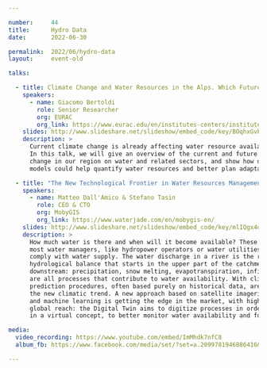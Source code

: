 ```yaml
---

number:     44
title:      Hydro Data
date:       2022-06-30

permalink:  2022/06/hydro-data
layout:     event-old

talks:

  - title: Climate Change and Water Resources in the Alps. Which Future Is Waiting for Us?
    speakers:
      - name: Giacomo Bertoldi
        role: Senior Researcher
        org: EURAC
        org_link: https://www.eurac.edu/en/institutes-centers/institute-for-alpine-environment
    slides: http://www.slideshare.net/slideshow/embed_code/key/BOqhxGvbNR9OuZ
    description: >
      Current climate change is already affecting water resource availability in the Alps.
      In this talk, we will give an overview of the current and future impacts of climate
      change in our region on water and related sectors, and show how data and computational
      models could help quantify water resources and better plan adaptation strategies.

  - title: "The New Technological Frontier in Water Resources Management: The Digital Twin of the Catchment Area"
    speakers:
      - name: Matteo Dall'Amico & Stefano Tasin
        role: CEO & CTO
        org: MobyGIS
        org_link: https://www.waterjade.com/en/mobygis-en/
    slides: http://www.slideshare.net/slideshow/embed_code/key/mlIQgx4dleWRO0
    description: >
      How much water is there and when will it become available? These are the questions
      most water managers, like hydropower operators or water utilities, are asking to
      comply with water supply. The water discharge in a river is the result of a complex
      hydrological balance that starts in the upper part of the catchment and continues
      downstream: precipitation, snow melting, evapotranspiration, infiltration, and runoff
      are all processes that contribute to water availability. With climate change, current
      prediction procedures, often based purely on historical data, are incapable of following
      the new climatic trend. A new approach based on satellite imageries, physical models
      and machine learning is getting the edge in the market, with higher accuracy and a
      global reach: the Digital Twin aims to digitize processes in order to be replicated
      in a virtual concept, to better monitor water availability and forecast its evolution.

media:
  video_recording: https://www.youtube.com/embed/ImMhdk7nfC8
  album_fb: https://www.facebook.com/media/set/?set=a.2099781946886416&type=3

---
```

